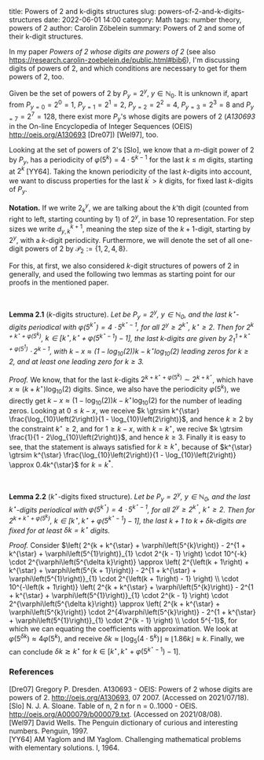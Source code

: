 title:      Powers of 2 and k-digits structures
slug:       powers-of-2-and-k-digits-structures
date:       2022-06-01 14:00
category:   Math 
tags:       number theory, powers of 2 
author:     Carolin Zöbelein
summary:    Powers of 2 and some of their k-digit structures.

In my paper <i>Powers of $2$ whose digits are powers of $2$</i> (see also <a href="https://research.carolin-zoebelein.de/public.html#bib6" title="External: Research website" target="_blank">https://research.carolin-zoebelein.de/public.html#bib6</a>), I'm discussing digits of powers of 2, and which conditions are necessary to get for them powers of 2, too.


Given be the set of powers of $2$ by $P_{y} = 2^{y}$, $y \in \mathbb{N}_{0}$. It is unknown if, apart from $P_{y=0} = 2^{0} = 1$, $P_{y=1} = 2^{1} = 2$, $P_{y=2} = 2^{2} = 4$, $P_{y=3} = 2^{3} = 8$ and $P_{y=7} = 2^{7} = 128$, there exist more $P_{y}$'s whose digits are powers of $2$ (<i>A130693</i> in the On-line Encyclopedia of Integer Sequences (OEIS) <a href="http://oeis.org/A130693" title="External: On-line Encyclopedia of Integer Sequences (OEIS)" target="_blank">http://oeis.org/A130693</a> [Dre07]) [Wel97], too.

Looking at the set of powers of $2$'s [Slo], we know that a $m$-digit power of $2$ by $P_{y}$, has a periodicity of $\varphi\left(5^{k}\right) = 4 \cdot 5^{k-1}$ for the last $k \leq m$ digits, starting at $2^{k}$ [YY64]. Taking the known periodicity of the last $k$-digits into account, we want to discuss properties for the last $k^{\prime} > k$ digits, for fixed last $k$-digits of $P_{y}$.

<b>Notation.</b> If we write $2^{y}_{k}$, we are talking about the $k$'th digit (counted from right to left, starting counting by $1$) of $2^{y}$, in base $10$ representation. For step sizes we write $d^{k + 1}_{y,k}$, meaning the step size of the $k + 1$-digit, starting by $2^{y}$, with a $k$-digit periodicity. Furthermore, we will denote the set of all one-digit powers of $2$ by $\mathcal{P}_{2} := \{ 1, 2, 4, 8 \}$.

For this, at first, we also considered $k$-digit structures of powers of $2$ in generally, and used the following two lemmas as starting point for our proofs in the mentioned paper.


<br />

<b>Lemma 2.1</b> ($k$-digits structure). <i>Let be $P_{y} = 2^{y}$, $y \in \mathbb{N}_{0}$, and the last $k^{\star}$-digits periodical with $\varphi\left(5^{k^{\star}}\right) = 4 \cdot 5^{k^{\star} - 1}$, for all $2^{y} \geq 2^{k^{\star}}$, $k^{\star} \geq 2$. Then for $2^{k + k^{\star} + \varphi\left(5^{k}\right)}$, $k \in \left[ k^{\star}, k^{\star} + \varphi\left(5^{k^{\star} - 1}\right) - 1 \right]$, the last $k$-digits are given by $2^{1 + k^{\star} + \varphi\left(5^{1}\right)}_{1} \cdot 2^{k - 1}$, with $k - x \approx \left(1 - \log_{10}\left(2\right)\right)k - k^{\star}\log_{10}\left(2\right)$ leading zeros for $k \geq 2$, and at least one leading zero for $k \geq 3$.</i>


<i>Proof.</i> We know, that for the last $k$-digits $2^{k + k^{\star} + \varphi\left(5^{k}\right)} \sim 2^{k + k^{\star}}$, which have $x \approx \left(k + k^{\star}\right) \log_{10}\left(2\right)$ digits. Since, we also have the periodicity $\varphi\left(5^{k}\right)$, we directly get $k - x \approx \left(1 - \log_{10}\left(2\right)\right)k - k^{\star}\log_{10}\left(2\right)$ for the number of leading zeros. Looking at $0 \leq k - x$, we receive $k \gtrsim k^{\star} \frac{\log_{10}\left(2\right)}{1 - \log_{10}\left(2\right)}$, and hence $k \geq 2$ by the constraint $k^{\star} \geq 2$, and for $1 \geq k - x$, with $k = k^{\star}$, we recive $k \gtrsim \frac{1}{1 - 2\log_{10}\left(2\right)}$, and hence $k \geq 3$. Finally it is easy to see, that the statement is always satisfied for $k \geq k^{\star}$, because of $k^{\star} \gtrsim k^{\star} \frac{\log_{10}\left(2\right)}{1 - \log_{10}\left(2\right)} \approx 0.4k^{\star}$ for $k = k^{*}$.

<br />

<b>Lemma 2.2</b> ($k^{\star}$-digits fixed structure). <i> Let be $P_{y} = 2^{y}$, $y \in \mathbb{N}_{0}$, and the last $k^{\star}$-digits periodical with $\varphi\left(5^{k^{\star}}\right) = 4 \cdot 5^{k^{\star} - 1}$, for all $2^{y} \geq 2^{k^{\star}}$, $k^{\star} \geq 2$. Then for $2^{k + k^{\star} + \varphi\left(5^{k}\right)}$, $k \in \left[ k^{\star}, k^{\star} + \varphi\left(5^{k^{\star} - 1}\right) - 1 \right]$, the last $k + 1$ to $k + \delta k$-digits are fixed for at least $\delta k = k^{\star}$ digits. </i>


<i>Proof.</i>
    Consider $\left( 2^{k + k^{\star} + \varphi\left(5^{k}\right)} - 2^{1 + k^{\star} + \varphi\left(5^{1}\right)}_{1} \cdot 2^{k - 1} \right) \cdot 10^{-k} \cdot 2^{\varphi\left(5^{\delta k}\right)} \approx \left( 2^{\left(k + 1\right) + k^{\star} + \varphi\left(5^{k + 1}\right)} - 2^{1 + k^{\star} + \varphi\left(5^{1}\right)}_{1} \cdot 2^{\left(k + 1\right) - 1} \right) \\ \cdot 10^{-\left(k + 1\right)} \left( 2^{k + k^{\star} + \varphi\left(5^{k}\right)} - 2^{1 + k^{\star} + \varphi\left(5^{1}\right)}_{1} \cdot 2^{k - 1} \right) \cdot 2^{\varphi\left(5^{\delta k}\right)} \approx \left( 2^{k + k^{\star} + \varphi\left(5^{k}\right)} \cdot 2^{4\varphi\left(5^{k}\right)} - 2^{1 + k^{\star} + \varphi\left(5^{1}\right)}_{1} \cdot 2^{k - 1} \right) \\ \cdot 5^{-1}$, for which we can equating the coefficients with approximation. We look at $\varphi\left(5^{\delta k}\right) \approx 4\varphi\left(5^{k}\right)$, and receive $\delta k \approx \lfloor \log_{5}\left(4 \cdot 5^{k}\right) \rfloor \approx \lfloor 1.86 k \rfloor \approx k$. Finally, we can conclude $\delta k \gtrsim k^{\star}$ for $k \in \left[ k^{\star}, k^{\star} + \varphi\left(5^{k^{\star} - 1}\right) - 1 \right]$.



### References
[Dre07] Gregory P. Dresden. A130693 - OEIS: Powers of 2 whose digits are powers of 2. <a href="http://oeis.org/A130693" title="External: Powers of 2 whose digits are powers of 2" target="_blank">http://oeis.org/A130693</a>, 07 2007. (Accessed on 2021/07/18).<br />
[Slo] N. J. A. Sloane. Table of n, 2 n for n = 0..1000 - OEIS. <a href="http://oeis.org/A000079/b000079.txt" title="External: Table of n, 2 n for n = 0..1000" target="_blank">http://oeis.org/A000079/b000079.txt</a>. (Accessed on 2021/08/08).<br />
[Wel97] David Wells. The Penguin dictionary of curious and interesting numbers. Penguin, 1997.<br />
[YY64] AM Yaglom and IM Yaglom. Challenging mathematical problems with elementary solutions. I, 1964.


